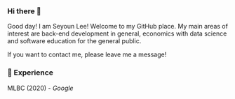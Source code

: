 ### Hi there 👋

Good day! I am Seyoun Lee!
Welcome to my GitHub place. My main areas of interest are back-end development in general, economics with data science and software education for the general public.

If you want to contact me, please leave me a message!

### 💫 Experience

MLBC (2020) - *Google*

<!--
**youn16/youn16** is a ✨ _special_ ✨ repository because its `README.md` (this file) appears on your GitHub profile.

Here are some ideas to get you started:

- 🔭 I’m currently working on ...
- 🌱 I’m currently learning ...
- 👯 I’m looking to collaborate on ...
- 🤔 I’m looking for help with ...
- 💬 Ask me about ...
- 📫 How to reach me: ...
- 😄 Pronouns: ...
- ⚡ Fun fact: ...
-->
